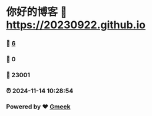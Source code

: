 # 你好的博客 :link: https://20230922.github.io 
### :page_facing_up: [6](https://20230922.github.io/tag.html) 
### :speech_balloon: 0 
### :hibiscus: 23001 
### :alarm_clock: 2024-11-14 10:28:54 
### Powered by :heart: [Gmeek](https://github.com/Meekdai/Gmeek)
